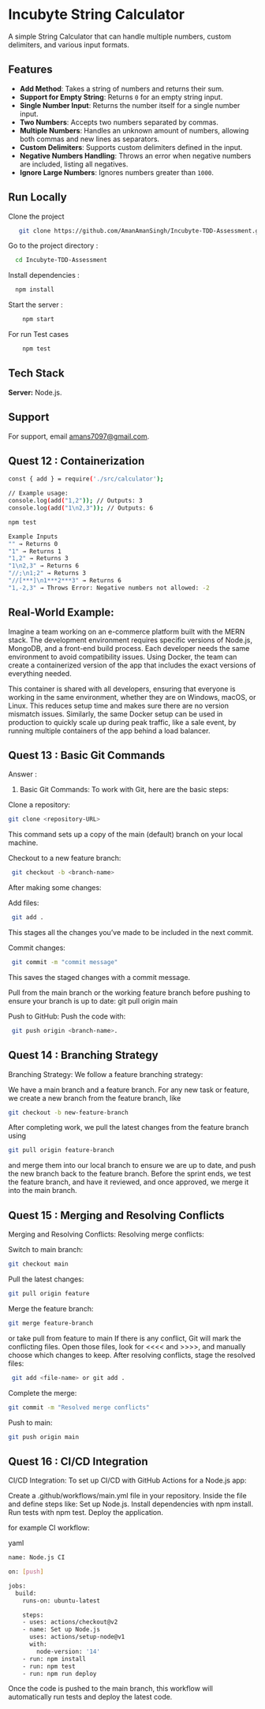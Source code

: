 
# Incubyte String Calculator

A simple String Calculator that can handle multiple numbers, custom delimiters, and various input formats.


## Features

- **Add Method**: Takes a string of numbers and returns their sum.
- **Support for Empty String**: Returns `0` for an empty string input.
- **Single Number Input**: Returns the number itself for a single number input.
- **Two Numbers**: Accepts two numbers separated by commas.
- **Multiple Numbers**: Handles an unknown amount of numbers, allowing both commas and new lines as separators.
- **Custom Delimiters**: Supports custom delimiters defined in the input.
- **Negative Numbers Handling**: Throws an error when negative numbers are included, listing all negatives.
- **Ignore Large Numbers**: Ignores numbers greater than `1000`.



## Run Locally


Clone the project

```bash
   git clone https://github.com/AmanAmanSingh/Incubyte-TDD-Assessment.git
```

Go to the project directory :

```bash
  cd Incubyte-TDD-Assessment
```

Install dependencies :

```bash
  npm install
```

Start the server :

```bash
    npm start
```

For run Test cases 
```bash
    npm test
```

## Tech Stack

**Server:** Node.js.


## Support

For support, email amans7097@gmail.com.


## Quest 12 : Containerization

```bash
const { add } = require('./src/calculator');

// Example usage:
console.log(add("1,2")); // Outputs: 3
console.log(add("1\n2,3")); // Outputs: 6
```

```bash
npm test
```
```Bash
Example Inputs
"" → Returns 0
"1" → Returns 1
"1,2" → Returns 3
"1\n2,3" → Returns 6
"//;\n1;2" → Returns 3
"//[***]\n1***2***3" → Returns 6
"1,-2,3" → Throws Error: Negative numbers not allowed: -2
```

## Real-World Example:
Imagine a team working on an e-commerce platform built with the MERN stack. The development environment requires specific versions of Node.js, MongoDB, and a front-end build process. Each developer needs the same environment to avoid compatibility issues. Using Docker, the team can create a containerized version of the app that includes the exact versions of everything needed.

This container is shared with all developers, ensuring that everyone is working in the same environment, whether they are on Windows, macOS, or Linux. This reduces setup time and makes sure there are no version mismatch issues. Similarly, the same Docker setup can be used in production to quickly scale up during peak traffic, like a sale event, by running multiple containers of the app behind a load balancer.

## Quest 13 : Basic Git Commands
Answer : 
1. Basic Git Commands: To work with Git, here are the basic steps:

Clone a repository: 
```Bash
git clone <repository-URL>
```
This command sets up a copy of the main (default) branch on your local machine.

Checkout to a new feature branch:
```Bash
 git checkout -b <branch-name>
 ```
After making some changes:

Add files:
```Bash
 git add .
 ```
This stages all the changes you’ve made to be included in the next commit.

Commit changes:
```Bash
 git commit -m "commit message"
 ```
This saves the staged changes with a commit message.

Pull from the main branch or the working feature branch before pushing to ensure your branch is up to date: git pull origin main

Push to GitHub:
Push the code with:
```Bash
 git push origin <branch-name>.
 ```


## Quest 14 : Branching Strategy
Branching Strategy: We follow a feature branching strategy:

We have a main branch and a feature branch.
For any new task or feature, we create a new branch from the feature branch, like
```Bash 
git checkout -b new-feature-branch
```
After completing work, we pull the latest changes from the feature branch using 
```Bash
git pull origin feature-branch 
```
and merge them into our local branch to ensure we are up to date, and push the new branch back to the feature branch.
Before the sprint ends, we test the feature branch, and have it reviewed, and once approved, we merge it into the main branch.


## Quest 15 : Merging and Resolving Conflicts

Merging and Resolving Conflicts:
Resolving merge conflicts:

Switch to main branch: 
```Bash
git checkout main
```
Pull the latest changes: 
```Bash
git pull origin feature
```
Merge the feature branch: 
```Bash
git merge feature-branch
```
 or take pull from feature to main
If there is any conflict, Git will mark the conflicting files. Open those files, look for <<<< and >>>>, and manually choose which changes to keep.
After resolving conflicts, stage the resolved files:
```Bash
 git add <file-name> or git add .
 ```
Complete the merge: 
```Bash
git commit -m "Resolved merge conflicts"
```
Push to main: 
```Bash
git push origin main
```

## Quest 16 : CI/CD Integration

CI/CD Integration: To set up CI/CD with GitHub Actions for a Node.js app:

Create a .github/workflows/main.yml file in your repository.
Inside the file and define steps like:
Set up Node.js.
Install dependencies with npm install.
Run tests with npm test.
Deploy the application.

for example CI workflow:

yaml
```Bash
name: Node.js CI

on: [push]

jobs:
  build:
    runs-on: ubuntu-latest

    steps:
    - uses: actions/checkout@v2
    - name: Set up Node.js
      uses: actions/setup-node@v1
      with:
        node-version: '14'
    - run: npm install
    - run: npm test
    - run: npm run deploy
```
Once the code is pushed to the main branch, this workflow will automatically run tests and deploy the latest code.


